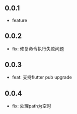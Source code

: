## 0.0.1

* feature

## 0.0.2

* fix: 修复命令执行失败问题

## 0.0.3

* feat: 支持flutter pub upgrade

## 0.0.4

* fix: 处理path为空时
